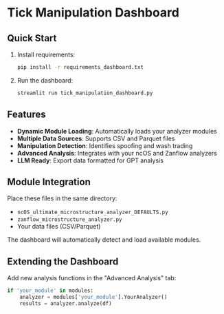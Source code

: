 # Tick Manipulation Dashboard

## Quick Start

1. Install requirements:
   ```bash
   pip install -r requirements_dashboard.txt
   ```

2. Run the dashboard:
   ```bash
   streamlit run tick_manipulation_dashboard.py
   ```

## Features

- **Dynamic Module Loading**: Automatically loads your analyzer modules
- **Multiple Data Sources**: Supports CSV and Parquet files
- **Manipulation Detection**: Identifies spoofing and wash trading
- **Advanced Analysis**: Integrates with your ncOS and Zanflow analyzers
- **LLM Ready**: Export data formatted for GPT analysis

## Module Integration

Place these files in the same directory:
- `ncOS_ultimate_microstructure_analyzer_DEFAULTS.py`
- `zanflow_microstructure_analyzer.py`
- Your data files (CSV/Parquet)

The dashboard will automatically detect and load available modules.

## Extending the Dashboard

Add new analysis functions in the "Advanced Analysis" tab:

```python
if 'your_module' in modules:
    analyzer = modules['your_module'].YourAnalyzer()
    results = analyzer.analyze(df)
```
